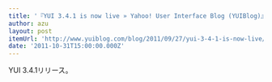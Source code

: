 ```yaml
---
title: '『YUI 3.4.1 is now live » Yahoo! User Interface Blog (YUIBlog)』'
author: azu
layout: post
itemUrl: 'http://www.yuiblog.com/blog/2011/09/27/yui-3-4-1-is-now-live/'
date: '2011-10-31T15:00:00.000Z'
---
```

YUI 3.4.1リリース。
